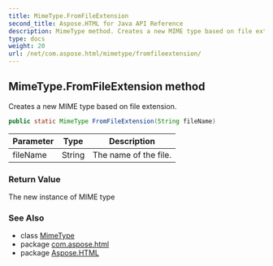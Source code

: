 ```yaml
---
title: MimeType.FromFileExtension
second_title: Aspose.HTML for Java API Reference
description: MimeType method. Creates a new MIME type based on file extension
type: docs
weight: 20
url: /net/com.aspose.html/mimetype/fromfileextension/
---
```

## MimeType.FromFileExtension method

Creates a new MIME type based on file extension.

```java
public static MimeType FromFileExtension(String fileName)
```

| Parameter | Type | Description |
| --- | --- | --- |
| fileName | String | The name of the file. |

### Return Value

The new instance of MIME type

### See Also

* class [MimeType](../)
* package [com.aspose.html](../../mimetype/)
* package [Aspose.HTML](../../../)
